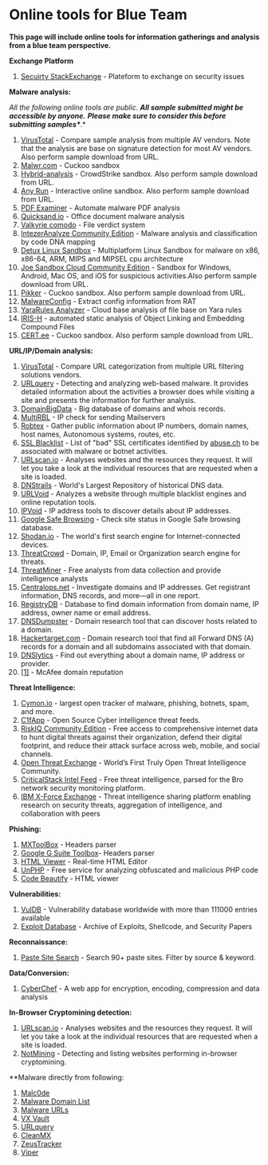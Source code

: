 # Online tools for Blue Team

**This page will include online tools for information gatherings and analysis from a blue team perspective.**

**Exchange Platform**
1. [Secuirty StackExchange](https://security.stackexchange.com/) - Plateform to exchange on security issues

**Malware analysis:**

*All the following online tools are public. **All sample submitted might be accessible by anyone.*** ***Please make sure to consider this before submitting samples\****.*

1. [VirusTotal](https://www.virustotal.com/#/home/upload) - Compare sample analysis from multiple AV vendors. Note that the analysis are base on signature detection for most AV vendors. Also perform sample download from URL.
2. [Malwr.com](https://malwr.com/) - Cuckoo sandbox
3. [Hybrid-analysis](https://www.hybrid-analysis.com/) - CrowdStrike sandbox. Also perform sample download from URL.
4. [Any Run](https://app.any.run/) - Interactive online sandbox. Also perform sample download from URL.
5. [PDF Examiner](https://www.pdfexaminer.com/) - Automate malware PDF analysis
6. [Quicksand.io](https://www.quicksand.io/) - Office document malware analysis
7. [Valkyrie comodo](https://valkyrie.comodo.com/) - File verdict system
8. [IntezerAnalyze Community Edition](https://analyze.intezer.com/) - Malware analysis and classification by code DNA mapping
9. [Detux Linux Sandbox](https://detux.org/) - Multiplatform Linux Sandbox for malware on x86, x86-64, ARM, MIPS and MIPSEL cpu architecture
10. [Joe Sandbox Cloud Community Edition](https://www.joesandbox.com/) - Sandbox for Windows, Android, Mac OS, and iOS for suspicious activities.Also perform sample download from URL.
11. [Pikker](https://sandbox.pikker.ee/) - Cuckoo sandbox. Also perform sample download from URL.
12. [MalwareConfig](https://malwareconfig.com/) - Extract config information from RAT
13. [YaraRules Analyzer](https://analysis.yararules.com/) - Cloud base analysis of file base on Yara rules
14. [IRIS-H](https://iris-h.malwageddon.com/) - automated static analysis of Object Linking and Embedding Compound Files
15. [CERT.ee](http://cuckoo.cert.ee/) - Cuckoo sandbox. Also perform sample download from URL.

 
**URL/IP/Domain analysis:**

1. [VirusTotal](https://www.virustotal.com/#/home/upload) - Compare URL categorization from multiple URL filtering solutions vendors.
2. [URLquery](https://urlquery.net/) - Detecting and analyzing web-based malware. It provides detailed information about the activities a browser does while visiting a site and presents the information for further analysis.
3. [DomainBigData](https://domainbigdata.com/) - Big database of domains and whois records.
4. [MultiRBL](http://multirbl.valli.org/) - IP check for sending Mailservers
5. [Robtex](https://www.robtex.com/) - Gather public information about IP numbers, domain names, host names, Autonomous systems, routes, etc.
6. [SSL Blacklist](https://sslbl.abuse.ch/) - List of "bad" SSL certificates identified by [abuse.ch](http://abuse.ch/) to be associated with malware or botnet activities.
7. [URLscan.io](https://urlscan.io/) - Analyses websites and the resources they request. It will let you take a look at the individual resources that are requested when a site is loaded.
8. [DNStrails](https://dnstrails.com/#/) - World's Largest Repository of historical DNS data.
9. [URLVoid](http://www.urlvoid.com/) - Analyzes a website through multiple blacklist engines and online reputation tools.
10. [IPVoid](http://www.ipvoid.com/) - IP address tools to discover details about IP addresses.
11. [Google Safe Browsing](https://transparencyreport.google.com/safe-browsing/search) - Check site status in Google Safe browsing database.
12. [Shodan.io](https://www.shodan.io/) - The world's first search engine for Internet-connected devices.
13. [ThreatCrowd](https://www.threatcrowd.org/) - Domain, IP, Email or Organization search engine for threats.
14. [ThreatMiner](https://www.threatminer.org/index.php) - Free analysts from data collection and provide intelligence analysts
15. [Centralops.net](https://centralops.net/co/) - Investigate domains and IP addresses. Get registrant information, DNS records, and more—all in one report.
16. [RegistryDB](https://registrydb.com/) - Database to find domain information from domain name, IP address, owner name or email address.
17. [DNSDumpster](https://dnsdumpster.com/) - Domain research tool that can discover hosts related to a domain.
18. [Hackertarget.com](https://hackertarget.com/find-dns-host-records/) - Domain research tool that find all Forward DNS (A) records for a domain and all subdomains associated with that domain.
19. [DNSlytics](https://dnslytics.com/) - Find out everything about a domain name, IP address or provider.
20. [[1\]](https://www.mcafee.com/threat-intelligence/domain/popular.aspx#nodata) - McAfee domain reputation


**Threat Intelligence:**

1. [Cymon.io](https://www.cymon.io/) - largest open tracker of malware, phishing, botnets, spam, and more.
2. [C1fApp](https://www.c1fapp.com/) - Open Source Cyber intelligence threat feeds.
3. [RiskIQ Community Edition](https://community.riskiq.com/login) - Free access to comprehensive internet data to hunt digital threats against their organization, defend their digital footprint, and reduce their attack surface across web, mobile, and social channels.
4. [Open Threat Exchange](https://otx.alienvault.com/) - World’s First Truly Open Threat Intelligence Community.
5. [CriticalStack Intel Feed](https://intel.criticalstack.com/) - Free threat intelligence, parsed for the Bro network security monitoring platform.
6. [IBM X-Force Exchange](https://exchange.xforce.ibmcloud.com/) - Threat intelligence sharing platform enabling research on security threats, aggregation of intelligence, and collaboration with peers

**Phishing:**

1. [MXToolBox](https://mxtoolbox.com/EmailHeaders.aspx) - Headers parser
2. [Google G Suite Toolbox](https://toolbox.googleapps.com/apps/messageheader/)- Headers parser
3. [HTML Viewer](https://htmledit.squarefree.com/) - Real-time HTML Editor
4. [UnPHP](https://www.unphp.net/) - Free service for analyzing obfuscated and malicious PHP code
5. [Code Beautify](https://codebeautify.org/htmlviewer/) - HTML viewer

 **Vulnerabilities:**

1. [VulDB](https://vuldb.com/) - Vulnerability database worldwide with more than 111000 entries available
2. [Exploit Database](https://www.exploit-db.com/) - Archive of Exploits, Shellcode, and Security Papers

 **Reconnaissance:**

1. [Paste Site Search](http://netbootcamp.org/pastesearch.html#gsc.tab=0) - Search 90+ paste sites. Filter by source & keyword.

 **Data/Conversion:**

1. [CyberChef](https://gchq.github.io/CyberChef/) - A web app for encryption, encoding, compression and data analysis

 **In-Browser Cryptomining detection:**

1. [URLscan.io](https://urlscan.io/) - Analyses websites and the resources they request. It will let you take a look at the individual resources that are requested when a site is loaded.
2. [NotMining](https://notmining.org/) - Detecting and listing websites performing in-browser cryptomining.

**Malware directly from following:

1. [Malc0de](http://malc0de.com/rss)
2. [Malware Domain List](http://www.malwaredomainlist.com/hostslist/mdl.xml)
3. [Malware URLs](http://malwareurls.joxeankoret.com/normal.txt)
4. [VX Vault](http://vxvault.siri-urz.net/URL_List.php)
5. [URLquery](http://urlquery.net/)
6. [CleanMX](http://support.clean-mx.de/clean-mx/xmlviruses.php?)
7. [ZeusTracker](https://zeustracker.abuse.ch/monitor.php?urlfeed=binaries)
8. [Viper](https://github.com/botherder/viper)


